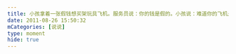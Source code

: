 ```yaml
---
title: 小孩拿着一张假钱想买架玩具飞机。服务员说：你的钱是假的。小孩说：难道你的飞机是真的？
date: 2011-08-26 15:50:32
mCategories: [说说]
type: moment
hide: true
---
```


